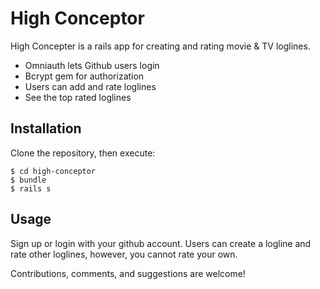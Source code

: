 # High Conceptor

High Concepter is a rails app for creating and rating movie & TV loglines.

+ Omniauth lets Github users login
+ Bcrypt gem for authorization
+ Users can add and rate loglines
+ See the top rated loglines

## Installation

Clone the repository, then execute:

  ```
  $ cd high-conceptor
  $ bundle
  $ rails s

  ```

## Usage

Sign up or login with your github account. Users can create a logline and rate other loglines, however, you cannot rate your own.

Contributions, comments, and suggestions are welcome!

